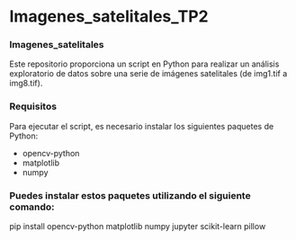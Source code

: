 # Imagenes_satelitales_TP2

### Imagenes_satelitales
Este repositorio proporciona un script en Python para realizar un análisis exploratorio de datos sobre una serie de imágenes satelitales (de img1.tif a img8.tif).

### Requisitos
Para ejecutar el script, es necesario instalar los siguientes paquetes de Python:
- opencv-python
- matplotlib
- numpy

### Puedes instalar estos paquetes utilizando el siguiente comando:
pip install opencv-python matplotlib numpy jupyter scikit-learn pillow
